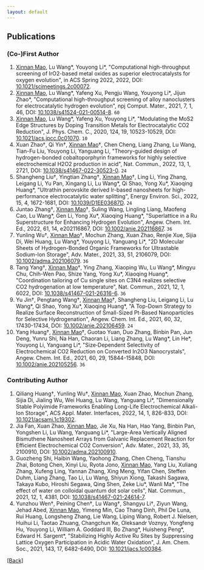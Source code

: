 ```yaml
---
layout: default
---
```


## Publications

### (Co-)First Author
1. <u>Xinnan Mao</u>, Lu Wang\*, Youyong Li\*, "Computational high-throughput screening of IrO2-based metal oxides as superior electrocatalysts for oxygen evolution", in ACS Spring 2022, 2022, DOI: [10.1021/scimeetings.2c00072](<https://doi.org/10.1021/scimeetings.2c00072>).
1. <u>Xinnan Mao</u>, Lu Wang\*, Yafeng Xu, Pengju Wang, Youyong Li\*, Jijun Zhao\*, "Computational high-throughput screening of alloy nanoclusters for electrocatalytic hydrogen evolution", npj Comput. Mater., 2021, 7, 1, 46, DOI: [10.1038/s41524-021-00514-8](<https://doi.org/10.1038/s41524-021-00514-8>). `60`
1. <u>Xinnan Mao</u>, Lu Wang\*, Yafeng Xu, Youyong Li\*, "Modulating the MoS2 Edge Structures by Doping Transition Metals for Electrocatalytic CO2 Reduction", J. Phys. Chem. C., 2020, 124, 19, 10523-10529, DOI: [10.1021/acs.jpcc.0c01070](<https://doi.org/10.1021/acs.jpcc.0c01070>). `10`
1. Xuan Zhao&dagger;, Qi Yin&dagger;, <u>Xinnan Mao</u>&dagger;, Chen Cheng, Liang Zhang, Lu Wang, Tian-Fu Liu, Youyong Li, Yanguang Li, "Theory-guided design of hydrogen-bonded cobaltoporphyrin frameworks for highly selective electrochemical H2O2 production in acid", Nat. Commun., 2022, 13, 1, 2721, DOI: [10.1038/s41467-022-30523-0](<https://doi.org/10.1038/s41467-022-30523-0>). `24`
1. Shangheng Liu&dagger;, Yingtian Zhang&dagger;, <u>Xinnan Mao</u>&dagger;, Ling Li, Ying Zhang, Leigang Li, Yu Pan, Xingang Li, Lu Wang\*, Qi Shao, Yong Xu\*, Xiaoqing Huang\*, "Ultrathin perovskite derived Ir-based nanosheets for high-performance electrocatalytic water splitting", Energy Environ. Sci., 2022, 15, 4, 1672-1681, DOI: [10.1039/D1EE03687D](<https://doi.org/10.1039/D1EE03687D>). `24`
1. Juntao Zhang&dagger;, <u>Xinnan Mao</u>&dagger;, Suling Wang, Lingling Liang, Maofeng Cao, Lu Wang\*, Gen Li, Yong Xu\*, Xiaoqing Huang\*, "Superlattice in a Ru Superstructure for Enhancing Hydrogen Evolution", Angew. Chem. Int. Ed., 2022, 61, 14, e202116867, DOI: [10.1002/anie.202116867](<https://doi.org/10.1002/anie.202116867>). `36`
1. Yunling Wu&dagger;, <u>Xinnan Mao</u>&dagger;, Mochun Zhang, Xuan Zhao, Renjie Xue, Sijia Di, Wei Huang, Lu Wang\*, Youyong Li, Yanguang Li\*, "2D Molecular Sheets of Hydrogen-Bonded Organic Frameworks for Ultrastable Sodium-Ion Storage", Adv. Mater., 2021, 33, 51, 2106079, DOI: [10.1002/adma.202106079](<https://doi.org/10.1002/adma.202106079>). `36`
1. Tang Yang&dagger;, <u>Xinnan Mao</u>&dagger;, Ying Zhang, Xiaoping Wu, Lu Wang\*, Mingyu Chu, Chih-Wen Pao, Shize Yang, Yong Xu\*, Xiaoqing Huang\*, "Coordination tailoring of Cu single sites on C3N4 realizes selective CO2 hydrogenation at low temperature", Nat. Commun., 2021, 12, 1, 6022, DOI: [10.1038/s41467-021-26316-6](<https://doi.org/10.1038/s41467-021-26316-6>). `36`
1. Yu Jin&dagger;, Pengtang Wang&dagger;, <u>Xinnan Mao</u>&dagger;, Shangheng Liu, Leigang Li, Lu Wang\*, Qi Shao, Yong Xu\*, Xiaoqing Huang\*, "A Top-Down Strategy to Realize Surface Reconstruction of Small-Sized Pt-Based Nanoparticles for Selective Hydrogenation", Angew. Chem. Int. Ed., 2021, 60, 32, 17430-17434, DOI: [10.1002/anie.202106459](<https://doi.org/10.1002/anie.202106459>). `24`
1. Yang Huang&dagger;, <u>Xinnan Mao</u>&dagger;, Guotao Yuan, Duo Zhang, Binbin Pan, Jun Deng, Yunru Shi, Na Han, Chaoran Li, Liang Zhang, Lu Wang\*, Lin He\*, Youyong Li, Yanguang Li\*, "Size‐Dependent Selectivity of Electrochemical CO2 Reduction on Converted In2O3 Nanocrystals", Angew. Chem. Int. Ed., 2021, 60, 29, 15844-15848, DOI: [10.1002/anie.202105256](<https://doi.org/10.1002/anie.202105256>). `36`

### Contributing Author
1. Qiliang Huang&dagger;, Yunling Wu&dagger;, <u>Xinnan Mao</u>, Xuan Zhao, Mochun Zhang, Sijia Di, Jialing Wu, Wei Huang, Lu Wang, Yanguang Li\*, "Dimensionally Stable Polyimide Frameworks Enabling Long-Life Electrochemical Alkali-Ion Storage", ACS Appl. Mater. Interfaces, 2022, 14, 1, 826-833, DOI: [10.1021/acsami.1c19302](<https://doi.org/10.1021/acsami.1c19302>).
1. Jia Fan, Xuan Zhao, <u>Xinnan Mao</u>, Jie Xu, Na Han, Hao Yang, Binbin Pan, Yongshen Li, Lu Wang, Yanguang Li\*, "Large-Area Vertically Aligned Bismuthene Nanosheet Arrays from Galvanic Replacement Reaction for Efficient Electrochemical CO2 Conversion", Adv. Mater., 2021, 33, 35, 2100910, DOI: [10.1002/adma.202100910](<https://doi.org/10.1002/adma.202100910>).
1. Guozheng Shi, Haibin Wang, Yaohong Zhang, Chen Cheng, Tianshu Zhai, Botong Chen, Xinyi Liu, Ryota Jono, <u>Xinnan Mao</u>, Yang Liu, Xuliang Zhang, Xufeng Ling, Yannan Zhang, Xing Meng, Yifan Chen, Steffen Duhm, Liang Zhang, Tao Li, Lu Wang, Shiyun Xiong, Takashi Sagawa, Takaya Kubo, Hiroshi Segawa, Qing Shen, Zeke Liu\*, Wanli Ma\*, "The effect of water on colloidal quantum dot solar cells", Nat. Commun., 2021, 12, 1, 4381, DOI: [10.1038/s41467-021-24614-7](<https://doi.org/10.1038/s41467-021-24614-7>).
1. Yunzhou Wen&dagger;, Peining Chen&dagger;, Lu Wang&dagger;, Shangyu Li&dagger;, Ziyun Wang, Jehad Abed, <u>Xinnan Mao</u>, Yimeng Min, Cao Thang Dinh, Phil De Luna, Rui Huang, Longsheng Zhang, Lie Wang, Liping Wang, Robert J. Nielsen, Huihui Li, Taotao Zhuang, Changchun Ke, Oleksandr Voznyy, Yongfeng Hu, Youyong Li, William A. Goddard III, Bo Zhang\*, Huisheng Peng\*, Edward H. Sargent\*, "Stabilizing Highly Active Ru Sites by Suppressing Lattice Oxygen Participation in Acidic Water Oxidation", J. Am. Chem. Soc., 2021, 143, 17, 6482-6490, DOI: [10.1021/jacs.1c00384](<https://doi.org/10.1021/jacs.1c00384>).

[[Back]](./)
